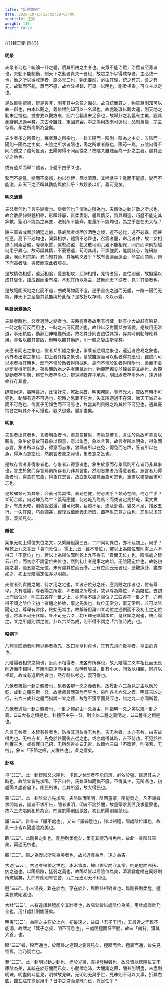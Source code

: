 ```yaml
---
title: "周易略例"
date: 2020-10-15T22:02:29+08:00
subtitle: 王弼
weight: 110
draft: false
---
```



{{<subtitle>}}魏王弼 撰{{</subtitle>}}

#### 明彖

夫彖者何也？統論一卦之體，明其所由之主者也。夫眾不能治眾，治眾者至寡者也，夫動不能制動，制天下之動者貞夫一者也，故眾之所以得咸存者，主必致一也，動之所以得咸運者，原必无二也，物无妄然，必由其理，統之有宗，會之有元，故繁而不亂，眾而不惑，故六爻相錯，可舉一以明也，剛柔相乘，可立主以定也。

是故雜物撰德，辯是與非，則非其中爻莫之備矣。故自統而尋之，物雖眾則知可以執一御也，由本以觀之，義雖博則知可以一名舉也，故處璇璣以觀大運，則天地之動未足怪也，據會要以觀方來，則六合輻湊未足多也，故舉卦之名義有主矣，觀其彖辭則思過半矣。夫古今雖殊，軍國異容，中之為用故未可遠也，品制萬變，宗主存焉，彖之所尚斯為盛矣。

夫少者多之所貴也，寡者眾之所宗也，一卦五陽而一陰則一陰為之主矣，五陰而一陽則一陽為之主矣，夫陰之所求者陽也，陽之所求者陰也，陽苟一焉，五陰何得不同而歸之？陰苟隻焉，五陽何得不同而從之？故陰爻雖賤而為一卦之主者，處其至少之地也。

或有遺爻而舉二體者，卦體不由乎爻也。

繁而不憂亂，變而不憂惑，約以存博，簡以濟眾，其唯彖乎？亂而不能惑，變而不能渝，非天下之至賾其孰能與於此乎？故觀彖以斯，義可見矣。

#### 明爻通變

夫爻者何也？言乎變者也。變者何也？情偽之所為也。夫情偽之動非數之所求也，故合散屈伸與體相乖，形躁好靜，質柔愛剛，體與情反，質與願違，巧歷不能定其筭數，聖明不能為之典要，法制所不能齊，度量所不能均也，為之乎豈在夫大哉？

陵三軍者或懼於朝廷之儀，暴威武者或困於酒色之娛，近不必比，遠不必乖，同聲相應，高下不必均也，同氣相求，體質不必齊也，召雲者龍，命呂者律，故二女相違而剛柔合體，隆墀永歎，遠壑必盈，投戈散地則六親不能相保，同舟而濟則胡越何患乎異心，故苟識其情，不憂乖遠，苟明其趣，不煩強武，能說諸心，能研諸慮，睽而知其類，異而知其通，其唯明爻者乎？故有善邇而遠至，命宮而商應，脩下而高者降，與彼而取此者服矣。

是故情偽相感，遠近相追，愛惡相攻，屈伸相推，見情者獲，直往則違，故擬議以成其變化，語成器而後有格，不知其所以為主，鼓舞而天下從者，見乎其情者也。

是故範圍天地之化而不過，曲成萬物而不遺，通乎晝夜之道而无體，一陰一陽而无窮，非天下之至變其孰能與於此哉？是故卦以存時，爻以示變。

#### 明卦適變通爻

夫卦者時也，爻者適時之變者也。夫時有否泰故用有行藏，卦有小大故辭有險易，一時之制可反而用也，一時之吉可反而凶也，故卦以反對而爻亦皆變，是故用无常道，事无軌度，動靜屈伸唯變所適，故名其卦則吉凶從其類，存其時則動靜應其用，尋名以觀其吉凶，舉時以觀其動靜，則一體之變由斯見矣。

夫應者同志之象也，位者爻所處之象也，承乘者逆順之象也，遠近者險易之象也，內外者出處之象也，初上者終始之象也。是故雖遠而可以動者得其應也，雖險而可以處者得其時也，弱而不懼於敵者得所據也，憂而不懼於亂者得所附也，柔而不憂於斷者得所御也，雖後而敢為之先者應其始也，物競而獨安於靜者要其終也。故觀變動者存乎應，察安危者存乎位，辯逆順者存乎承乘，明出處者存乎外內，遠近終始各存其會。

辟險尚遠，趣時貴近，比復好先，乾壯惡首，明夷務闇，豐尚光大，吉凶有時不可犯也，動靜有適不可過也，犯時之忌罪不在大，失其所適過不在深，動天下滅君主而不可危也，侮妻子用顏色而不可易也，故當其列貴賤之時其位不可犯也，遇其憂悔吝之時其介不可慢也，觀爻思變，變斯盡矣。

#### 明象

夫象者出意者也，言者明象者也，盡意莫若象，盡象莫若言，言生於象故可尋言以觀象，象生於意故可尋象以觀意，意以象盡，象以言著，故言者所以明象，得象而忘言，象者所以存意，得意而忘象，猶蹄者所以在兔，得兔而忘蹄，筌者所以在魚，得魚而忘筌也，然則言者象之蹄也，象者意之筌也。

是故存言者非得象者也，存象者非得意者也，象生於意而存象焉則所存者乃非其象也，言生於象而存言焉則所存者乃非其言也，然則忘象者乃得意者也，忘言者乃得象者也，得意在忘象，得象在忘言，故立象以盡意而象可忘也，重畫以盡情而畫可忘也。

是故觸類可為其象，合義可為其徵，義苟在健，何必馬乎？類苟在順，何必牛乎？爻苟合順，何必坤乃為牛？義苟應健，何必乾乃為馬？而或者定馬於乾，案文責卦，有馬无乾，則偽說滋漫，難可紀矣，互體不足，遂及卦變，變又不足，推致五行，一失其原，巧愈彌甚，縱復或值而義无所取，蓋存象忘意之由也，忘象以求其意，義斯見矣。

#### 辯位

案象无初上得位失位之文，又繫辭但論三五、二四同功異位，亦不及初上，何乎？唯乾上九文言云「貴而无位」，需上六云「雖不當位」，若以上為陰位邪則需上六不得云「不當位」也，若以上為陽位邪則乾上九不得云「貴而无位」也，陰陽處之皆云非位，而初亦不說當位失位也，然則初上者是事之終始，无陰陽定位也，故乾初謂之潛，過五謂之无位，未有處其位而云潛，上有位而云无者也，歷觀眾卦，盡亦如之，初上无陰陽定位亦以明矣。

夫位者列貴賤之地，待才用之宅也，爻者守位分之任，應貴賤之序者也，位有尊卑，爻有陰陽，尊者陽之所處，卑者陰之所履也，故以尊為陽位，卑為陰位。去初上而論位分，則三五各在一卦之上，亦何得不謂之陽位？二四各在一卦之下，亦何得不謂之陰位？初上者體之終始，事之先後也，故位无常分，事无常所，非可以陰陽定也，尊卑有常序，終始无常主，故繫辭但論四爻功位之通例而不及初上之定位也。然事不可无終始，卦不可无六爻，初上雖无陰陽本位，是終始之地也，統而論之，爻之所處則謂之位，卦以六爻為成，則不得不謂之「六位時成」也。

#### 略例下

凡體具四德者則轉以勝者為先，故曰元亨利貞也，其有先貞而後亨者，亨由於貞也。

凡陰陽者相求之物也，近而不相得者，志各有所存也，故凡陰陽二爻率相比而无應則近而不相得，有應則雖遠而相得。然時有險易，卦有小大，同救以相親，同辟以相疏，故或有違斯例者也，然存時以考之，義可得也。

凡彖者統論一卦之體者也，象者各辯一爻之義者也，故履卦六三為兌之主以應於乾，成卦之體在斯一爻，故彖敘其應雖危而亨也，象則各言六爻之義，明其吉凶之行，去六三成卦之體而指說一爻之德，故危不獲亨而見咥也，訟之九二亦同斯義。

凡彖者通論一卦之體者也，一卦之體必由一爻為主，則指明一爻之美以統一卦之義，☲☰大有之類是也，卦體不由乎一爻，則全以二體之義明之，☳☲豐卦之類是也。

凡言无咎者，本皆有咎者也，防得其道故得无咎也。吉无咎者，本亦有咎，由吉故得免也。无咎吉者，先免於咎而後吉從之也，或亦處得其時，吉不待功，不犯於咎則獲吉也。或有罪自己招，无所怨咎亦曰无咎，故節六三曰「不節若，則嗟若，无咎」，象曰「不節之嗟，又誰咎也」，此之謂矣。

#### 卦略

屯<q>☵☳</q>。此一卦皆陰爻求陽也，屯難之世弱者不能自濟，必依於彊，民思其主之時也，故陰爻皆先求陽，不召自往，馬雖班如而猶不廢，不得其主，无所馮也，初體陽爻處首居下，應民所求，合其所望，故大得民也。

蒙<q>☶☵</q>。此一卦陰爻亦先求陽，夫陰昧而陽明，陰困童蒙，陽能發之，凡不識者求問識者，識者不求所告，闇者求明，明者不諮於闇，故童蒙求我匪我求童蒙也，故六三先唱則犯於為女，四遠於陽則困蒙吝，初比於陽則發蒙也。

履<q>☰☱</q>。雜卦曰「履不處也」，又曰「履者禮也」，謙以制禮，陽處陰位謙也，故此一卦皆以陽處陰為美也。

臨<q>☷☱</q>。此剛長之卦也，剛勝則柔危矣，柔有其德乃得免咎，故此一卦陰爻雖美，莫過无咎也。

觀<q>☴☷</q>。觀之為義以所見為美者也，故以近尊為尚，遠之為吝。

大過<q>☱☴</q>。大過者棟橈之世也，本末皆弱，棟已橈矣而守其常，則是危而弗扶，凶之道也。以陽居陰，拯弱之義也，故陽爻皆以居陰位為美，濟衰救危唯在同好則所贍褊矣，九四有應則有它吝，九二无應則无不利也。

遯<q>☰☶</q>。小人浸長，難在於內，亨在於外，與臨卦相對者也，臨剛長則柔危，遯柔長故剛遯也。

大壯<q>☳☰</q>。未有違謙越禮能全其壯者也，故陽爻皆以處陰位為美，用壯處謙壯乃全也，用壯處壯則觸藩矣。

明夷<q>☷☲</q>。為闇之主在於上六，初最遠之，故曰「君子于行」，五最近之而難不能溺，故謂之「箕子之貞，明不可息也」，三處明極而征至闇，故曰「南狩，獲其大首」也。

睽<q>☲☱</q>者，睽而通也，於兩卦之極觀之義最見矣，極睽而合，極異而通，故先見怪焉，洽乃疑亡也。

豐<q>☳☲</q>。此一卦明以動之卦也，尚於光顯，宣揚發暢者也，故爻皆以居陽位又不應陰為美，其統在於惡闇而已矣，小闇謂之沛，大闇謂之蔀，闇甚則明盡，未盡則明昧，明盡則斗星見，明微故見昧，无明則无與乎世，見昧則不可以大事，折其右肱，雖左肱在豈足用乎？日中之盛而見昧而已，豈足任乎？